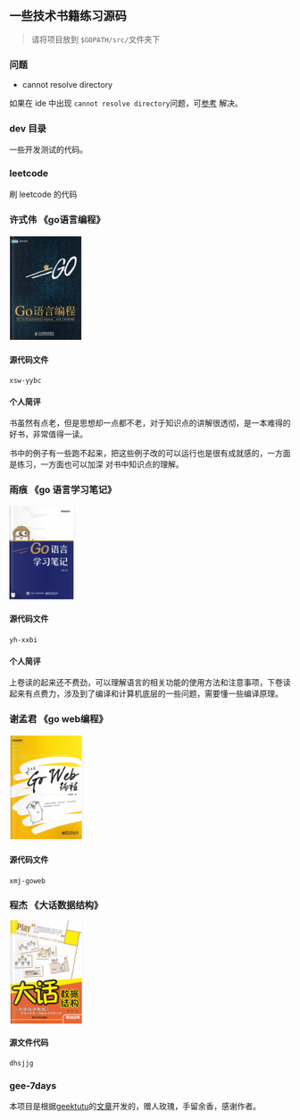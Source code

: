 ## 一些技术书籍练习源码

> 请将项目放到 `$GOPATH/src/`文件夹下

### 问题

+ cannot resolve directory

如果在 ide 中出现 `cannot resolve directory`问题，可[参考](https://blog.csdn.net/weixin_44024220/article/details/105960432) 解决。

### dev 目录

一些开发测试的代码。

### leetcode

刷 leetcode 的代码

### 许式伟 《go语言编程》

![许式伟 《go语言编程》](assets/xsw.png)

#### 源代码文件

`xsw-yybc`

#### 个人简评

书虽然有点老，但是思想却一点都不老，对于知识点的讲解很透彻，是一本难得的好书，非常值得一读。

书中的例子有一些跑不起来，把这些例子改的可以运行也是很有成就感的，一方面是练习，一方面也可以加深 对书中知识点的理解。

### 雨痕 《go 语言学习笔记》

![雨痕 《go 语言学习笔记》](assets/xxbj.png)

#### 源代码文件

`yh-xxbi`

#### 个人简评

上卷读的起来还不费劲，可以理解语言的相关功能的使用方法和注意事项，下卷读起来有点费力，涉及到了编译和计算机底层的一些问题，需要懂一些编译原理。

### 谢孟君 《go web编程》

![谢孟君 go web 编程](assets/xmj-goweb.png)

#### 源代码文件

`xmj-goweb`

### 程杰 《大话数据结构》

![程杰 《大话数据结构》](assets/dhsjjg.png)

#### 源文件代码

`dhsjjg`

### gee-7days

本项目是根据[geektutu](https://github.com/geektutu)的[文章](https://geektutu.com/post/gee.html)开发的，赠人玫瑰，手留余香，感谢作者。










